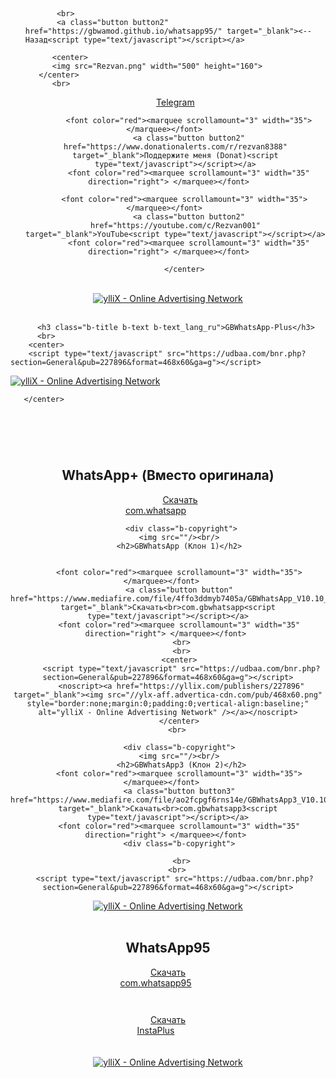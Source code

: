 

<!DOCTYPE html>
<html>
    <head>
  <style>

#blink2 {
  -webkit-animation: blink2 1s linear infinite;
  animation: blink2 1s linear infinite;
}
@-webkit-keyframes blink2 {
  100% { color: rgba(34, 34, 34, 0); }
}
@keyframes blink2 {
  100% { color: rgba(34, 34, 34, 0); }
}

    * {
      background: #C0C0C0;
    }
    .body-login-form .tab-content {
      position: inherit;
      padding: inherit;
    }
     .b2-title {
      text-align: center;
      padding-top: 10px;
      color: white;
      margin-bottom: 50px;
      font-size: 30px;
     }
    .b-title {
      text-align: center;
      padding-top: 50px;
      color: black;
      margin-bottom: 50px;
      font-size: 35px;
    }
    .bb-title {
      text-align: center;
      padding-top: 50px;
      color: black;
      margin-bottom: 50px;
      font-size: 35px;
    }
    .b-content {
      font-size: 40px;
      color: #FFF;
      text-align: center;
    }
    .b-copyright {
      margin-top: 25px;
      text-align: center;
    }
	.b-copyright__link {
      color: white;
      font-size: 21px;
    }
	  .b22-title {
      text-align: r;
      padding-top: 60px;
      color: white;
      margin-bottom: 5px;
      font-size: 30px;
	  }
    .b22-copyright__link {
      color: white;
      font-size: 25px;
	  }
	  .b2-title {
      text-align: center;
      padding-top: 20px;
      color: white;
      margin-bottom: 5px;
      font-size: 40px;
    }
    .b-text_lang_ru {
      display: none;
    }
.button {
    background-color: #4CAF50; /* Green */#4CAF50
    border: none;
    color: white;
    padding: 10px 30px;
    text-align: center;
    text-decoration: none;
    display: inline-block;
    font-size: 22px;
    margin: 4px 2px;
    
}

.button2 {background-color: #4169E1;} /* Blue */
.button3 {background-color: #FF3030;} /* Red */ 
.button4 {background-color: #e7e7e7; color: black;} /* Gray */ 
.button5 {background-color: #1C1C1C;} /* Black */
.button6 {background-color: #FF69B4;} /* HotPink */
  </style>
  <style>
        .card {
            box-shadow: 0 4px 8px 0 rgba(0, 0, 0, 0.2);
            transition: 0.3s;
            width: 95%;
            border-radius: 10px;
            center-block {
                display: block;
            }
            .card:hover {
                box-shadow: 0 8px 16px 0 rgba(0, 0, 0, 0.2);
            }
            img {
                border-radius: 5px 5px 0 0;
            }
            .container {
                padding: 2px 16px;
            }
            aero-antiban {
               font-size: 72px;
               background: -webkit-linear-gradient(#eee, #333);
               -webkit-background-clip: text;
               -webkit-text-fill-color: transparent;
            }
     </style>
</head>
<body class="body-login-form">
<div id="main-wrapper">
  <div id="overlay" class="hide"></div>
  <div id="content" class="tab-content active" data-tabid="tab1"><div id="login-wrapper">
    <div id="login-form">
      <div id="login-form-form">
     <br>
  	<ul>
<!-- Yandex.Metrika counter -->
<script type="text/javascript" >
   (function(m,e,t,r,i,k,a){m[i]=m[i]||function(){(m[i].a=m[i].a||[]).push(arguments)};
   m[i].l=1*new Date();k=e.createElement(t),a=e.getElementsByTagName(t)[0],k.async=1,k.src=r,a.parentNode.insertBefore(k,a)})
   (window, document, "script", "https://mc.yandex.ru/metrika/tag.js", "ym");

   ym(88894099, "init", {
        clickmap:true,
        trackLinks:true,
        accurateTrackBounce:true
   });
</script>
<noscript><div><img src="https://mc.yandex.ru/watch/88894099" style="position:absolute; left:-9999px;" alt="" /></div></noscript>
<!-- /Yandex.Metrika counter -->


     
           <br>
           <a class="button button2" href="https://gbwamod.github.io/whatsapp95/" target="_blank"><--Назад<script type="text/javascript"></script></a>

          <center>
          <img src="Rezvan.png" width="500" height="160">
	   </center>
		  <br>
<center>
          <font color="red"><marquee scrollamount="3" width="35"> </marquee></font>     
          <a class="button button2" href="https://t.me/gbwamod" target="_blank">Telegram<script type="text/javascript"></script></a>
          <font color="red"><marquee scrollamount="3" width="35" direction="right"> </marquee></font>   
         
          <font color="red"><marquee scrollamount="3" width="35"> </marquee></font>     
          <a class="button button2" href="https://www.donationalerts.com/r/rezvan8388" target="_blank">Поддержите меня (Donat)<script type="text/javascript"></script></a>
          <font color="red"><marquee scrollamount="3" width="35" direction="right"> </marquee></font>   
         
        <font color="red"><marquee scrollamount="3" width="35"> </marquee></font>     
          <a class="button button2" href="https://youtube.com/c/Rezvan001" target="_blank">YouTube<script type="text/javascript"></script></a>
          <font color="red"><marquee scrollamount="3" width="35" direction="right"> </marquee></font>   
         
        </center>
   </ul>
<br>
<center>
          <script type="text/javascript" src="https://udbaa.com/bnr.php?section=General&pub=227896&format=468x60&ga=g"></script>
<noscript><a href="https://yllix.com/publishers/227896" target="_blank"><img src="//ylx-aff.advertica-cdn.com/pub/468x60.png" style="border:none;margin:0;padding:0;vertical-align:baseline;" alt="ylliX - Online Advertising Network" /></a></noscript>
</center>
<br>
          <h2 class="bb-title b-text b-text_lang_ru">Добро пожаловать!</h2>
         
          <h3 class="b-title b-text b-text_lang_ru">GBWhatsApp-Plus</h3>
          <br>
        <center>
        <script type="text/javascript" src="https://udbaa.com/bnr.php?section=General&pub=227896&format=468x60&ga=g"></script>
<noscript><a href="https://yllix.com/publishers/227896" target="_blank"><img src="//ylx-aff.advertica-cdn.com/pub/468x60.png" style="border:none;margin:0;padding:0;vertical-align:baseline;" alt="ylliX - Online Advertising Network" /></a></noscript>
         
       </center>
<br>
    </div>
         <div class="b-copyright">
         <img src=""/><br/>
        <br>
          <h2>WhatsApp+ (Вместо оригинала)</h2>
          <font color="red"><marquee scrollamount="3" width="35"> </marquee></font>     
          <a class="button button2" href="https://www.mediafire.com/file/16vhaaqur91ujzv/WhatsApp-Plus_V10.10_Rezvan.apk/file" target="_blank">Скачать<br>com.whatsapp<script type="text/javascript"></script></a>
          <font color="red"><marquee scrollamount="3" width="35" direction="right"> </marquee></font>   
          
          <div class="b-copyright">
         <img src=""/><br/>
         <h2>GBWhatsApp (Клон 1)</h2>
   

         <font color="red"><marquee scrollamount="3" width="35"> </marquee></font>   
         <a class="button button" href="https://www.mediafire.com/file/4ffo3ddmyb7405a/GBWhatsApp_V10.10_Rezvan.apk/file" target="_blank">Скачать<br>com.gbwhatsapp<script type="text/javascript"></script></a>
         <font color="red"><marquee scrollamount="3" width="35" direction="right"> </marquee></font> 
          <br>
          <br>
         <center>
          <script type="text/javascript" src="https://udbaa.com/bnr.php?section=General&pub=227896&format=468x60&ga=g"></script>
          <noscript><a href="https://yllix.com/publishers/227896" target="_blank"><img src="//ylx-aff.advertica-cdn.com/pub/468x60.png" style="border:none;margin:0;padding:0;vertical-align:baseline;" alt="ylliX - Online Advertising Network" /></a></noscript>
         </center>
        <br>

         <div class="b-copyright">
         <img src=""/><br/>
          <h2>GBWhatsApp3 (Клон 2)</h2>
         <font color="red"><marquee scrollamount="3" width="35"> </marquee></font>   
         <a class="button button3" href="https://www.mediafire.com/file/ao2fcpgf6rns14e/GBWhatsApp3_V10.10_Rezvan.apk/file" target="_blank">Скачать<br>com.gbwhatsapp3<script type="text/javascript"></script></a>
         <font color="red"><marquee scrollamount="3" width="35" direction="right"> </marquee></font> 
         <div class="b-copyright">
             
          <br>
        <br>
       <script type="text/javascript" src="https://udbaa.com/bnr.php?section=General&pub=227896&format=468x60&ga=g"></script>
<noscript><a href="https://yllix.com/publishers/227896" target="_blank"><img src="//ylx-aff.advertica-cdn.com/pub/468x60.png" style="border:none;margin:0;padding:0;vertical-align:baseline;" alt="ylliX - Online Advertising Network" /></a></noscript>
       <br>
        <br>
         <h2>WhatsApp95</h2>
         <font color="red"><marquee scrollamount="3" width="35"> </marquee></font>   
         <a class="button button5" href="https://www.mediafire.com/file/x4z3uksj2avk0id/WhatsApp95_V10.80_Rezvan.apk/file" target="_blank">Скачать<br>com.whatsapp95<script type="text/javascript"></script></a>
         <font color="red"><marquee scrollamount="3" width="35" direction="right"> </marquee></font> 
          <br>
    </div>
         <div class="b-copyright">
         <img src=""/><br/>
        <br>
         <font color="red"><marquee scrollamount="3" width="35"> </marquee></font>   
         <a class="button button6" href="https://disk.yandex.ru/d/QaA4it0ei6_u6w" target="_blank">Скачать<br>InstaPlus<script type="text/javascript"></script></a>
         <font color="red"><marquee scrollamount="3" width="35" direction="right"> </marquee></font> 
     <br>
    <br>
   <br>
      <script type="text/javascript" src="https://udbaa.com/bnr.php?section=General&pub=227896&format=468x60&ga=g"></script>
<noscript><a href="https://yllix.com/publishers/227896" target="_blank"><img src="//ylx-aff.advertica-cdn.com/pub/468x60.png" style="border:none;margin:0;padding:0;vertical-align:baseline;" alt="ylliX - Online Advertising Network" /></a></noscript>
<br>
<br>
<br>
</div>
<br>
<br>
<script type="text/javascript">
    var platformLanguage = navigator && (
      navigator.language ||
        navigator.browserLanguage ||
        navigator.systemLanguage ||
        navigator.userLanguage ||
        null ),
    elemsRU, elemsEN;
    if (platformLanguage.match("ru") && document.getElementsByClassName) {
    elemsRU = document.getElementsByClassName("b-text_lang_ru");
    elemsEN = document.getElementsByClassName("b-text_lang_en");
    var l = elemsEN.length;
    while(l--) {
    elemsEN[l].style.display = "none";
    }
    l = elemsRU.length;
    while(l--) {
      elemsRU[l].style.display = "block";
    }
    document.title = "REZVAN NOHCHO";
  }
</script>
</body>
</html>
